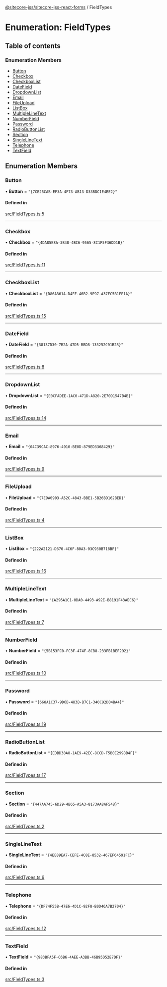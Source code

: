 [@sitecore-jss/sitecore-jss-react-forms](../README.md) / FieldTypes

# Enumeration: FieldTypes

## Table of contents

### Enumeration Members

- [Button](FieldTypes.md#button)
- [Checkbox](FieldTypes.md#checkbox)
- [CheckboxList](FieldTypes.md#checkboxlist)
- [DateField](FieldTypes.md#datefield)
- [DropdownList](FieldTypes.md#dropdownlist)
- [Email](FieldTypes.md#email)
- [FileUpload](FieldTypes.md#fileupload)
- [ListBox](FieldTypes.md#listbox)
- [MultipleLineText](FieldTypes.md#multiplelinetext)
- [NumberField](FieldTypes.md#numberfield)
- [Password](FieldTypes.md#password)
- [RadioButtonList](FieldTypes.md#radiobuttonlist)
- [Section](FieldTypes.md#section)
- [SingleLineText](FieldTypes.md#singlelinetext)
- [Telephone](FieldTypes.md#telephone)
- [TextField](FieldTypes.md#textfield)

## Enumeration Members

### Button

• **Button** = `"{7CE25CAB-EF3A-4F73-AB13-D33BDC1E4EE2}"`

#### Defined in

[src/FieldTypes.ts:5](https://github.com/Sitecore/jss/blob/cf1ffc37b/packages/sitecore-jss-react-forms/src/FieldTypes.ts#L5)

---

### Checkbox

• **Checkbox** = `"{4DA85E8A-3B48-4BC6-9565-8C1F5F36DD1B}"`

#### Defined in

[src/FieldTypes.ts:11](https://github.com/Sitecore/jss/blob/cf1ffc37b/packages/sitecore-jss-react-forms/src/FieldTypes.ts#L11)

---

### CheckboxList

• **CheckboxList** = `"{D86A361A-D4FF-46B2-9E97-A37FC5B1FE1A}"`

#### Defined in

[src/FieldTypes.ts:15](https://github.com/Sitecore/jss/blob/cf1ffc37b/packages/sitecore-jss-react-forms/src/FieldTypes.ts#L15)

---

### DateField

• **DateField** = `"{38137D30-7B2A-47D5-BBD8-133252C01B28}"`

#### Defined in

[src/FieldTypes.ts:8](https://github.com/Sitecore/jss/blob/cf1ffc37b/packages/sitecore-jss-react-forms/src/FieldTypes.ts#L8)

---

### DropdownList

• **DropdownList** = `"{E0CFADEE-1AC0-471D-A820-2E70D1547B4B}"`

#### Defined in

[src/FieldTypes.ts:14](https://github.com/Sitecore/jss/blob/cf1ffc37b/packages/sitecore-jss-react-forms/src/FieldTypes.ts#L14)

---

### Email

• **Email** = `"{04C39CAC-8976-4910-BE0D-879ED3368429}"`

#### Defined in

[src/FieldTypes.ts:9](https://github.com/Sitecore/jss/blob/cf1ffc37b/packages/sitecore-jss-react-forms/src/FieldTypes.ts#L9)

---

### FileUpload

• **FileUpload** = `"{7E9A0903-A52C-4843-BBE1-5B26BD162BED}"`

#### Defined in

[src/FieldTypes.ts:4](https://github.com/Sitecore/jss/blob/cf1ffc37b/packages/sitecore-jss-react-forms/src/FieldTypes.ts#L4)

---

### ListBox

• **ListBox** = `"{222A2121-D370-4C6F-80A3-03C930B718BF}"`

#### Defined in

[src/FieldTypes.ts:16](https://github.com/Sitecore/jss/blob/cf1ffc37b/packages/sitecore-jss-react-forms/src/FieldTypes.ts#L16)

---

### MultipleLineText

• **MultipleLineText** = `"{A296A1C1-0DA0-4493-A92E-B8191F43AEC6}"`

#### Defined in

[src/FieldTypes.ts:7](https://github.com/Sitecore/jss/blob/cf1ffc37b/packages/sitecore-jss-react-forms/src/FieldTypes.ts#L7)

---

### NumberField

• **NumberField** = `"{5B153FC0-FC3F-474F-8CB8-233FB1BEF292}"`

#### Defined in

[src/FieldTypes.ts:10](https://github.com/Sitecore/jss/blob/cf1ffc37b/packages/sitecore-jss-react-forms/src/FieldTypes.ts#L10)

---

### Password

• **Password** = `"{668A1C37-9D6B-483B-B7C1-340C92D04BA4}"`

#### Defined in

[src/FieldTypes.ts:19](https://github.com/Sitecore/jss/blob/cf1ffc37b/packages/sitecore-jss-react-forms/src/FieldTypes.ts#L19)

---

### RadioButtonList

• **RadioButtonList** = `"{EDBD38A8-1AE9-42EC-8CCD-F5B0E2998B4F}"`

#### Defined in

[src/FieldTypes.ts:17](https://github.com/Sitecore/jss/blob/cf1ffc37b/packages/sitecore-jss-react-forms/src/FieldTypes.ts#L17)

---

### Section

• **Section** = `"{447AA745-6D29-4B65-A5A3-8173AA8AF548}"`

#### Defined in

[src/FieldTypes.ts:2](https://github.com/Sitecore/jss/blob/cf1ffc37b/packages/sitecore-jss-react-forms/src/FieldTypes.ts#L2)

---

### SingleLineText

• **SingleLineText** = `"{4EE89EA7-CEFE-4C8E-8532-467EF64591FC}"`

#### Defined in

[src/FieldTypes.ts:6](https://github.com/Sitecore/jss/blob/cf1ffc37b/packages/sitecore-jss-react-forms/src/FieldTypes.ts#L6)

---

### Telephone

• **Telephone** = `"{DF74F55B-47E6-4D1C-92F8-B0D46A7B2704}"`

#### Defined in

[src/FieldTypes.ts:12](https://github.com/Sitecore/jss/blob/cf1ffc37b/packages/sitecore-jss-react-forms/src/FieldTypes.ts#L12)

---

### TextField

• **TextField** = `"{983BFA5F-C6B6-4AEE-A3BB-46B95D52E7DF}"`

#### Defined in

[src/FieldTypes.ts:3](https://github.com/Sitecore/jss/blob/cf1ffc37b/packages/sitecore-jss-react-forms/src/FieldTypes.ts#L3)
